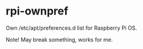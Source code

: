 # rpi-ownpref
Own /etc/apt/preferences.d list for Raspberry Pi OS. 

Note! May break something, works for me.
